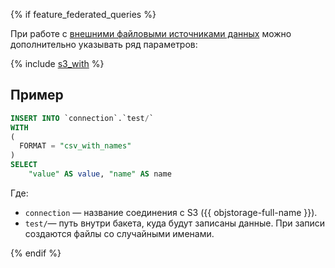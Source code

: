 {% if feature_federated_queries %}

При работе с [внешними файловыми источниками данных](../../../../concepts/datamodel/external_data_source.md) можно дополнительно указывать ряд параметров:

{% include [s3_with](select/s3_with.md) %}

## Пример

```sql
INSERT INTO `connection`.`test/`
WITH
(
  FORMAT = "csv_with_names"
)
SELECT
    "value" AS value, "name" AS name
```

Где:

* `connection` — название соединения с S3 ({{ objstorage-full-name }}).
* `test/`— путь внутри бакета, куда будут записаны данные. При записи создаются файлы со случайными именами.

{% endif %}
